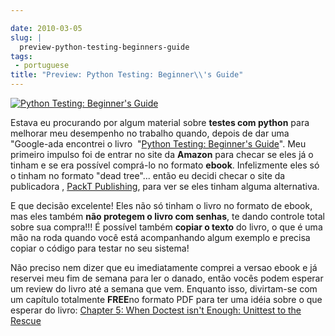```yaml
---

date: 2010-03-05
slug: |
  preview-python-testing-beginners-guide
tags:
 - portuguese
title: "Preview: Python Testing: Beginner\\'s Guide"
---
```


[![Python Testing: Beginner\'s
Guide](http://www.ogmaciel.com/wp-content/uploads/2010/03/packt_pythontesting-243x300.jpg)](http://www.ogmaciel.com/wp-content/uploads/2010/03/packt_pythontesting.jpg)

Estava eu procurando por algum material sobre **testes com python** para
melhorar meu desempenho no trabalho quando, depois de dar uma
"Google-ada encontrei o livro  "[Python Testing: Beginner's
Guide](http://bit.ly/PythonTestingBook)". Meu primeiro impulso foi de
entrar no site da **Amazon** para checar se eles já o tinham e se era
possível comprá-lo no formato **ebook**. Infelizmente eles só o tinham
no formato "dead tree"... então eu decidi checar o site da publicadora ,
[PackT Publishing](http://packtpub.com), para ver se eles tinham alguma
alternativa.

E que decisão excelente! Eles não só tinham o livro no formato de ebook,
mas eles também **não protegem o livro com senhas**, te dando controle
total sobre sua compra!!! É possível também **copiar o texto** do livro,
o que é uma mão na roda quando você está acompanhando algum exemplo e
precisa copiar o código para testar no seu sistema!

Não preciso nem dizer que eu imediatamente comprei a versao ebook e já
reservei meu fim de semana para ler o danado, então vocês podem esperar
um review do livro até a semana que vem. Enquanto isso, divirtam-se com
um capítulo totalmente **FREE**no formato PDF para ter uma idéia sobre o
que esperar do livro: [Chapter 5: When Doctest isn't Enough: Unittest to
the Rescue](http://bit.ly/PythonTestingCh5)
